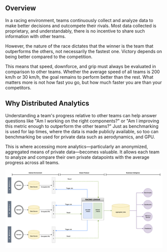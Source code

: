 ## Overview

In a racing environment, teams continuously collect and analyze data to make better decisions and outcompete their rivals. Most data collected is proprietary, and understandably, there is no incentive to share such information with other teams.

However, the nature of the race dictates that the winner is the team that outperforms the others, not necessarily the fastest one. Victory depends on being better compared to the competition.

This means that speed, downforce, and grip must always be evaluated in comparison to other teams. Whether the average speed of all teams is 200 km/h or 30 km/h, the goal remains to perform better than the rest. What matters more is not how fast you go, but how much faster you are than your competitors.

## Why Distributed Analytics

Understanding a team's progress relative to other teams can help answer questions like "Am I working on the right components?" or "Am I improving this metric enough to outperform the other teams?" Just as benchmarking is used for lap times, where the data is made publicly available, so too can benchmarking be used for private data such as aerodynamics, and GPU.

This is where accessing more analytics—particularly an anonymized, aggregated means of private data—becomes valuable. It allows each team to analyze and compare their own private datapoints with the average progress across all teams.

![alt text](https://github.com/oceanprotocol/Ocean-Autopilot/blob/3e17c53750ad828bb8e397a02728156b4230772f/C2D%20PoC/Distributed_Analytics.png)




